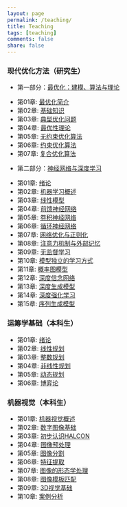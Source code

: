```yaml
---
layout: page
permalink: /teaching/
title: Teaching
tags: [teaching]
comments: false
share: false
---
```


 
### 现代优化方法（研究生）
- 第一部分：<a href="http://faculty.bicmr.pku.edu.cn/~wenzw/optbook.html" class="textlink" target="_blank">最优化：建模、算法与理论  </a> 
+ 第01章: <a href="../teaching/OPT_1.pdf" class="textlink" target="_blank">最优化简介 </a> 
+ 第02章: <a href="../teaching/OPT_2.pdf" class="textlink" target="_blank">基础知识</a>
+ 第03章: <a href="../teaching/OPT_3.pdf" class="textlink" target="_blank">典型优化问题</a>
+ 第04章: <a href="../teaching/OPT_4.pdf" class="textlink" target="_blank">最优性理论</a>
+ 第05章: <a href="../teaching/OPT_5.pdf" class="textlink" target="_blank">无约束优化算法</a>
+ 第06章: <a href="../teaching/OPT_6.pdf" class="textlink" target="_blank">约束优化算法</a>
+ 第07章: <a href="../teaching/OPT_7.pdf" class="textlink" target="_blank">复合优化算法</a>

- 第二部分：<a href="https://nndl.github.io/" class="textlink" target="_blank">神经网络与深度学习  </a>
 
+ 第01章: <a href="../teaching/DL_1.pdf" class="textlink" target="_blank">绪论 </a>
+ 第02章: <a href="../teaching/DL_2.pdf" class="textlink" target="_blank">机器学习概述   </a>
+ 第03章: <a href="../teaching/DL_3.pdf" class="textlink" target="_blank">线性模型 </a>
+ 第04章: <a href="../teaching/DL_4.pdf" class="textlink" target="_blank">前馈神经网络 </a>
+ 第05章: <a href="../teaching/DL_5.pdf" class="textlink" target="_blank">卷积神经网络 </a>
+ 第06章: <a href="../teaching/DL_6.pdf" class="textlink" target="_blank">循环神经网络 </a>
+ 第07章: <a href="../teaching/DL_7.pdf" class="textlink" target="_blank">网络优化与正则化</a>
+ 第08章: <a href="../teaching/DL_8.pdf" class="textlink" target="_blank">注意力机制与外部记忆  </a>
+ 第09章: <a href="../teaching/DL_9.pdf" class="textlink" target="_blank">无监督学习</a>
+ 第10章: <a href="../teaching/DL_10.pdf" class="textlink" target="_blank">模型独立的学习方式 </a>
+ 第11章: <a href="../teaching/DL_11.pdf" class="textlink" target="_blank">概率图模型 </a>
+ 第12章: <a href="../teaching/DL_12.pdf" class="textlink" target="_blank">深度信念网络 </a>
+ 第13章: <a href="../teaching/DL_13.pdf" class="textlink" target="_blank">深度生成模型 </a>
+ 第14章: <a href="../teaching/DL_14.pdf" class="textlink" target="_blank">深度强化学习 </a>
+ 第15章: <a href="../teaching/DL_15.pdf" class="textlink" target="_blank">序列生成模型 </a>


### 运筹学基础（本科生）
* 第01章: <a href="../teaching/OR_1.pdf" class="textlink" target="_blank">绪论 </a>
* 第02章: <a href="../teaching/OR_2.pdf" class="textlink" target="_blank">线性规划  </a>
* 第03章: <a href="../teaching/OR_3.pdf" class="textlink" target="_blank">整数规划 </a>
* 第04章: <a href="../teaching/OR_4.pdf" class="textlink" target="_blank">非线性规划 </a>
* 第05章: <a href="../teaching/OR_5.pdf" class="textlink" target="_blank">动态规划 </a>
* 第06章: <a href="../teaching/OR_6.pdf" class="textlink" target="_blank">博弈论 </a>



### 机器视觉（本科生）
* 第01章: <a href="../teaching/MV_1.pdf" class="textlink" target="_blank">机器视觉概述 </a>
* 第02章: <a href="../teaching/MV_2.pdf" class="textlink" target="_blank">数字图像基础   </a>
* 第03章: <a href="../teaching/MV_3.pdf" class="textlink" target="_blank">初步认识HALCON </a>
* 第04章: <a href="../teaching/MV_4.pdf" class="textlink" target="_blank">图像预处理 </a>
* 第05章: <a href="../teaching/MV_5.pdf" class="textlink" target="_blank">图像分割 </a>
* 第06章: <a href="../teaching/MV_6.pdf" class="textlink" target="_blank">特征提取 </a>
* 第07章: <a href="../teaching/MV_7.pdf" class="textlink" target="_blank">图像的形态学处理</a>
* 第08章: <a href="../teaching/MV_8.pdf" class="textlink" target="_blank">图像模板匹配   </a>
* 第09章: <a href="../teaching/MV_9.pdf" class="textlink" target="_blank">3D视觉基础 </a>
* 第10章: <a href="../teaching/MV_10.pdf" class="textlink" target="_blank">案例分析 </a>



  
